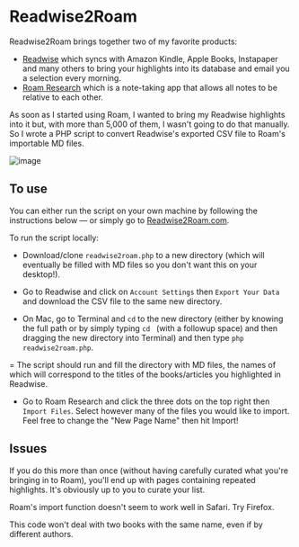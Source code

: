 # Readwise2Roam

Readwise2Roam brings together two of my favorite products:
  - [Readwise](https://readwise.io) which syncs with Amazon Kindle, Apple Books, Instapaper and many others to bring your highlights into its database and email you a selection every morning.
  - [Roam Research](http://roamresearch.com) which is a note-taking app that allows all notes to be relative to each other.
  
As soon as I started using Roam, I wanted to bring my Readwise highlights into it but, with more than 5,000 of them, I wasn't going to do that manually. So I wrote a PHP script to convert Readwise's exported CSV file to Roam's importable MD files.

![image](https://raw.githubusercontent.com/jammastergirish/Readwise2Roam/master/Screenshot%202020-04-05%20at%2012.20.01.png)

## To use

You can either run the script on your own machine by following the instructions below — or simply go to [Readwise2Roam.com](https://www.readwise2roam.com/).

To run the script locally:

- Download/clone `readwise2roam.php` to a new directory (which will eventually be filled with MD files so you don't want this on your desktop!).

- Go to Readwise and click on `Account Settings` then `Export Your Data` and download the CSV file to the same new directory.

- On Mac, go to Terminal and `cd` to the new directory (either by knowing the full path or by simply typing `cd ` (with a followup space) and then dragging the new directory into Terminal) and then type `php readwise2roam.php`.

= The script should run and fill the directory with MD files, the names of which will correspond to the titles of the books/articles you highlighted in Readwise.

- Go to Roam Research and click the three dots on the top right then `Import Files`. Select however many of the files you would like to import. Feel free to change the "New Page Name" then hit Import!

## Issues

If you do this more than once (without having carefully curated what you're bringing in to Roam), you'll end up with pages containing repeated highlights. It's obviously up to you to curate your list.

Roam's import function doesn't seem to work well in Safari. Try Firefox.

This code won't deal with two books with the same name, even if by different authors.
